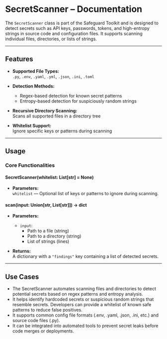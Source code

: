 # SecretScanner – Documentation

The `SecretScanner` class is part of the Safeguard Toolkit and is designed to detect secrets such as API keys, passwords, tokens, and high-entropy strings in source code and configuration files. It supports scanning individual files, directories, or lists of strings.

---

## Features

- **Supported File Types:**  
  `.py`, `.env`, `.yaml`, `.yml`, `.json`, `.ini`, `.toml`

- **Detection Methods:**  
  - Regex-based detection for known secret patterns  
  - Entropy-based detection for suspiciously random strings

- **Recursive Directory Scanning:**  
  Scans all supported files in a directory tree

- **Whitelist Support:**  
  Ignore specific keys or patterns during scanning

---

## Usage

### Core Functionalities

#### SecretScanner(whitelist: List[str] = None)

- **Parameters:**  
  `whitelist` — Optional list of keys or patterns to ignore during scanning.

#### scan(input: Union[str, List[str]]) -> dict

- **Parameters:**  
  - `input`:  
    - Path to a file (string)  
    - Path to a directory (string)  
    - List of strings (lines)

- **Returns:**  
  A dictionary with a `"findings"` key containing a list of detected secrets.

---

## Use Cases

- The SecretScanner automates scanning files and directories to detect potential secrets based on regex patterns and entropy analysis.
- It helps identify hardcoded secrets or suspicious random strings that resemble secrets.
Developers can provide a whitelist of known safe patterns to reduce false positives.
- It supports common config file formats (.env, .yaml, .json, .ini, etc.) and source code files (.py).
- It can be integrated into automated tools to prevent secret leaks before code merges or deployments.
